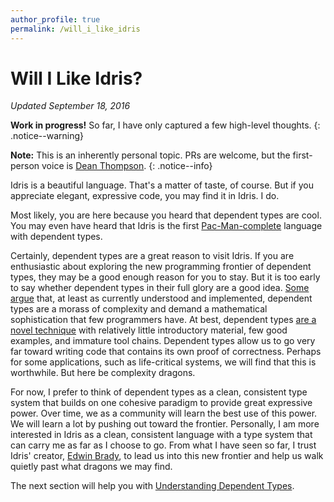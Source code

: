 ```yaml
---
author_profile: true
permalink: /will_i_like_idris
---
```


# Will I Like Idris?

_Updated September 18, 2016_

__Work in progress!__ So far, I have only captured a few high-level thoughts.
{: .notice--warning}

__Note:__ This is an inherently personal topic. PRs are welcome, but the first-person voice is
[Dean Thompson](https://www.linkedin.com/in/deansthompson).
{: .notice--info}

Idris is a beautiful language. That's a matter of taste, of course. But if you appreciate elegant,
expressive code, you may find it in Idris. I do.

Most likely, you are here because you heard that dependent types are cool. You may even have heard
that Idris is the first [Pac-Man-complete](https://twitter.com/edwinbrady/status/384671269490540544)
language with dependent types.

Certainly, dependent types are a great reason to visit Idris. If you are
enthusiastic about exploring the new programming frontier of dependent types, they may be a good enough
reason for you to stay. But it is too early to say whether dependent types in their full glory are a good idea.
[Some argue](https://www.reddit.com/r/haskell/comments/3zc81v/tradeoffs_of_dependent_types_xpost_from_ridris/?st=it7n481k&sh=4a2108bf)
that, at least as currently understood and implemented, dependent types are a morass of complexity and demand
a mathematical sophistication that few programmers have. At best, dependent types
[are a novel technique](https://groups.google.com/forum/#!topic/idris-lang/7GmLjNKRuQ4)
with relatively little introductory material, few good examples, and immature tool chains. Dependent types
allow us to go very far toward writing code that contains its own proof of correctness. Perhaps for some
applications, such as life-critical systems, we will find that this is worthwhile. But here be complexity
dragons.

For now, I prefer to think of dependent types as a clean, consistent type system that builds on
one cohesive paradigm to provide great expressive power. Over time, we as a community will learn
the best use of this power. We will learn a lot by pushing out toward the frontier. Personally,
I am more interested in Idris as a clean, consistent language with a type system that can carry
me as far as I choose to go. From what I have seen so far, I trust Idris' creator,
[Edwin Brady](https://edwinb.wordpress.com), to lead us into this new frontier and help us
walk quietly past what dragons we may find.

The next section will help you with [Understanding Dependent Types](/understanding_dependent_types).
